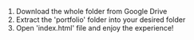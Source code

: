 1) Download the whole folder from Google Drive
2) Extract the 'portfolio' folder into your desired folder 
3) Open 'index.html' file and enjoy the experience!
